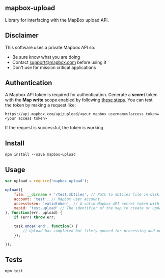 mapbox-upload
-------------
Library for interfacing with the MapBox upload API.

## Disclaimer

This software uses a private Mapbox API so:

- Be sure know what you are doing
- Contact support@mapbox.com before using it
- Don't use for mission critical applications

## Authentication

A Mapbox API token is required for authentication. Generate a **secret** token
with the **Map write** scope enabled by following
[these steps](https://www.mapbox.com/help/create-api-access-token/). You can
test the token by making a request like:

    https://api.mapbox.com/api/upload/<your mapbox username>?access_token=<your access token>

If the request is successful, the token is working.

## Install

```
npm install --save mapbox-upload
```

## Usage

```javascript
var upload = require('mapbox-upload');

upload({
    file: __dirname + '/test.mbtiles', // Path to mbtiles file on disk.
    account: 'test', // Mapbox user account.
    accesstoken: 'validtoken', // A valid Mapbox API secret token with the map:write scope enabled.
    mapid: 'test.upload' // The identifier of the map to create or update.
}, function(err, upload) {
    if (err) throw err;

    task.once('end', function() {
        // Upload has completed but likely queued for processing and not necessarily available on Mapbox.
    });

});
```

## Tests

```
npm test
```
